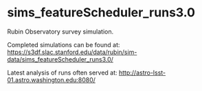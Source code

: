 # sims_featureScheduler_runs3.0
Rubin Observatory survey simulation. 

Completed simulations can be found at: https://s3df.slac.stanford.edu/data/rubin/sim-data/sims_featureScheduler_runs3.0/

Latest analysis of runs often served at:  http://astro-lsst-01.astro.washington.edu:8080/

